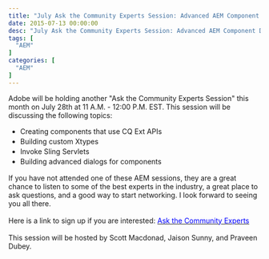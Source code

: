 ```yaml
---
title: "July Ask the Community Experts Session: Advanced AEM Component Development"
date: 2015-07-13 00:00:00
desc: "July Ask the Community Experts Session: Advanced AEM Component Development"
tags: [
  "AEM"
]
categories: [
  "AEM"
]
---
```


Adobe will be holding another "Ask the Community Experts Session" this month on July 28th at 11 A.M. - 12:00 P.M. EST. This session will be discussing the following topics:<br />
<ul>
<li style="-webkit-tap-highlight-color: rgba(0, 0, 0, 0); line-height: 20px;">Creating components that use CQ Ext APIs</li>
<li style="-webkit-tap-highlight-color: rgba(0, 0, 0, 0); line-height: 20px;">Building custom Xtypes</li>
<li style="-webkit-tap-highlight-color: rgba(0, 0, 0, 0); line-height: 20px;">Invoke Sling Servlets</li>
<li style="-webkit-tap-highlight-color: rgba(0, 0, 0, 0); line-height: 20px;">Building advanced dialogs for components</li>
</ul>
<div>
If you have not attended one of these AEM sessions, they are a great chance to listen to some of the best experts in the industry, a great place to ask questions, and a good way to start networking. I look forward to seeing you all there.</div>
<div>
<br /></div>
<div>
Here is a link to sign up if you are interested:&nbsp;<a href="https://communities.adobe.com/content/usergenerated/content/cush/en/communities/aem_technologistsdevelopersarchitects/events/_jcr_content/par/calendar/ask_the_community_ex_6.form.html/content/cush/en/communities/aem_technologistsdevelopersarchitects/events/upcoming-event-detail" target="_blank"><span style="color: blue;">Ask the Community Experts</span></a><br />
<br />
This session will be hosted by Scott Macdonad, Jaison Sunny, and Praveen Dubey.</div>
